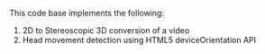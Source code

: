 ﻿﻿This code base implements the following:

1. 2D to Stereoscopic 3D conversion of a video
2. Head movement detection using HTML5 deviceOrientation API
